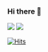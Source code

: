 ### Hi there 👋

 <img src="https://img.shields.io/badge/JavaScript-#F7DF1E?style=flat&logo=TypeScript&logoColor=white"/>
 <img src="https://img.shields.io/badge/Java-3178C6?style=flat&logo=JAVA&logoColor=white"/>

[![Hits](https://hits.seeyoufarm.com/api/count/incr/badge.svg?url=https%3A%2F%2Fgithub.com%2Fdeepblackeyes%2Fhit-counter&count_bg=%2356ACF9&title_bg=%23555555&icon=&icon_color=%23E7E7E7&title=hits&edge_flat=false)](https://hits.seeyoufarm.com)

<!--
**deepblackeyes/deepblackeyes** is a ✨ _special_ ✨ repository because its `README.md` (this file) appears on your GitHub profile.

Here are some ideas to get you started:

- 🔭 I’m currently working on ...
- 🌱 I’m currently learning ...
- 👯 I’m looking to collaborate on ...
- 🤔 I’m looking for help with ...
- 💬 Ask me about ...
- 📫 How to reach me: ...
- 😄 Pronouns: ...
- ⚡ Fun fact: ...
-->
